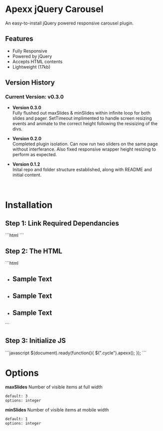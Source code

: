 <h1>Apexx jQuery Carousel</h1>
<p>An easy-to-install jQuery powered responsive carousel plugin.</p>
<h2>Features</h2>
<ul>
  <li>Fully Responsive</li>
  <li>Powered by jQuery</li>
  <li>Accepts HTML contents</li>
  <li>Lightweight (17kb)</li>
</ul>
<h2>Version History</h2>
<h3>Current Version: <b>v0.3.0</b></h3>
<ul>
<li>
    <p><b>Version 0.3.0</b><br />Fully flushed out maxSlides & minSlides within infinite loop for both slides and pager. SetTimeout implimented to handle screen resizing events and animate to the correct height following the resisizing of the divs.</p>
  </li>
<li>
    <p><b>Version 0.2.0</b><br />Completed plugin isolation. Can now run two sliders on the same page without interferance. Also fixed responsive wrapper height resizing to perform as expected.</p>
  </li>
  <li>
    <p><b>Version 0.1.2</b><br />Inital repo and folder structure established, along with README and initial content.</p>
  </li>
</ul>
<br>
<h1>Installation</h1>
<h2>Step 1: Link Required Dependancies</h2>
```html
<!-- Install Stylesheet -->
<link rel="stylesheet" href="css/style.css" type="text/css">
<!-- Install Latest Version of jQuery -->
<script src="https://ajax.googleapis.com/ajax/libs/jquery/3.1.0/jquery.min.js"></script>
<!-- Install Apexx Script -->
<script src="js/jquery.apexx.js" type="text/javascript"></script>
```
<h2>Step 2: The HTML</h2>
```html
<ul class="cycle">
  <li>
    <h2>Sample Text</h2>
  </li>
  <li>
    <h2>Sample Text</h2>
  </li>
  <li>
    <h2>Sample Text</h2>
  </li>
</ul>
```
<h2>Step 3: Initialize JS</h2>
```javascript
$(document).ready(function(){
  $(".cycle").apexx();
});
```
<br>
<h1>Options</h1>

**maxSlides**
Number of visible items at full width
```
default: 3
options: integer
```
**minSlides**
Number of visible items at mobile width
```
default: 1
options: integer
```
